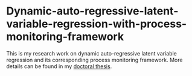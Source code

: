 # Dynamic-auto-regressive-latent-variable-regression-with-process-monitoring-framework

This is my research work on dynamic auto-regressive latent variable regression and its corresponding process monitoring framework. More details can be found in my [doctoral thesis](https://uwspace.uwaterloo.ca/items/56f54134-81df-4485-9423-89e509055771).
